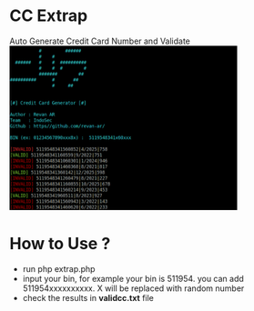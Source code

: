 # CC Extrap
Auto Generate Credit Card Number and Validate
<br>
<img src="example.png" width="400" alt="Example">
<br>

# How to Use ?
- run php extrap.php
- input your bin, for example your bin is 511954. you can add 511954xxxxxxxxxx. X will be replaced with random number
- check the results in <b>validcc.txt</b> file
